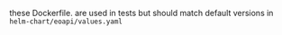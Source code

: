 these Dockerfile.<package> are used in tests but should match default versions in `helm-chart/eoapi/values.yaml`